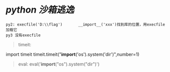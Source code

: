 # *python 沙箱逃逸*
```
py2: execfile('D:\\flag')		__import__('xxx')找到库的位置，用execfile加载它
py3 没有execfile
```
>timeit:

import timeit
timeit.timeit("__import__('os').system('dir')",number=1)

>eval:
eval('__import__("os").system("dir")')